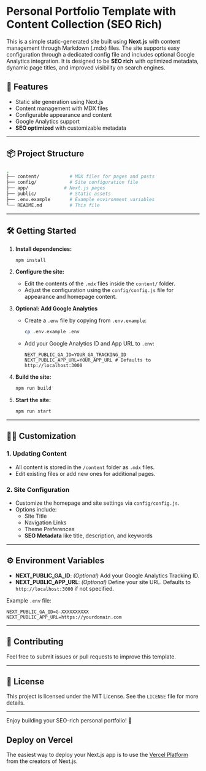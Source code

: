 # Personal Portfolio Template with Content Collection (SEO Rich)

This is a simple static-generated site built using **Next.js** with content management through Markdown (.mdx) files. The site supports easy configuration through a dedicated config file and includes optional Google Analytics integration. It is designed to be **SEO rich** with optimized metadata, dynamic page titles, and improved visibility on search engines.

## 🚀 Features

- Static site generation using Next.js
- Content management with MDX files
- Configurable appearance and content
- Google Analytics support
- **SEO optimized** with customizable metadata

---

## 📦 Project Structure

```bash
.
├── content/           # MDX files for pages and posts
├── config/            # Site configuration file
├── app/             # Next.js pages
├── public/            # Static assets
├── .env.example       # Example environment variables
└── README.md          # This file
```

---

## 🛠️ Getting Started

1. **Install dependencies:**

   ```bash
   npm install
   ```

2. **Configure the site:**

   - Edit the contents of the `.mdx` files inside the `content/` folder.
   - Adjust the configuration using the `config/config.js` file for appearance and homepage content.

3. **Optional: Add Google Analytics**

   - Create a `.env` file by copying from `.env.example`:
     ```bash
     cp .env.example .env
     ```
   - Add your Google Analytics ID and App URL to `.env`:
     ```env
     NEXT_PUBLIC_GA_ID=YOUR_GA_TRACKING_ID
     NEXT_PUBLIC_APP_URL=YOUR_APP_URL # Defaults to http://localhost:3000
     ```

4. **Build the site:**

   ```bash
   npm run build
   ```

5. **Start the site:**
   ```bash
   npm run start
   ```

---

## 🧑‍💻 Customization

### 1. **Updating Content**

- All content is stored in the `/content` folder as `.mdx` files.
- Edit existing files or add new ones for additional pages.

### 2. **Site Configuration**

- Customize the homepage and site settings via `config/config.js`.
- Options include:
  - Site Title
  - Navigation Links
  - Theme Preferences
  - **SEO Metadata** like title, description, and keywords

---

## ⚙️ Environment Variables

- **NEXT_PUBLIC_GA_ID**: _(Optional)_ Add your Google Analytics Tracking ID.
- **NEXT_PUBLIC_APP_URL**: _(Optional)_ Define your site URL. Defaults to `http://localhost:3000` if not specified.

Example `.env` file:

```env
NEXT_PUBLIC_GA_ID=G-XXXXXXXXXX
NEXT_PUBLIC_APP_URL=https://yourdomain.com
```

---

## 🤝 Contributing

Feel free to submit issues or pull requests to improve this template.

---

## 📄 License

This project is licensed under the MIT License. See the `LICENSE` file for more details.

---

Enjoy building your SEO-rich personal portfolio! 🚀

## Deploy on Vercel

The easiest way to deploy your Next.js app is to use the [Vercel Platform](https://vercel.com/new?utm_medium=default-template&filter=next.js&utm_source=create-next-app&utm_campaign=create-next-app-readme) from the creators of Next.js.
